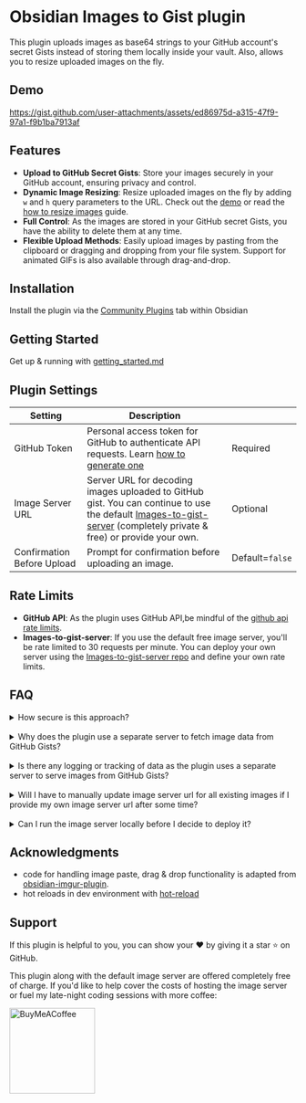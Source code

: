 # Obsidian Images to Gist plugin

This plugin uploads images as base64 strings to your GitHub account's secret Gists instead of storing them locally inside your vault. Also, allows you to resize uploaded images on the fly.

## Demo

https://gist.github.com/user-attachments/assets/ed86975d-a315-47f9-97a1-f9b1ba7913af

## Features

- **Upload to GitHub Secret Gists**: Store your images securely in your GitHub account, ensuring privacy and control.
- **Dynamic Image Resizing**: Resize uploaded images on the fly by adding `w` and `h` query parameters to the URL. Check out the [demo](#demo) or read the [how to resize images](docs/getting_started.md#resize) guide.
- **Full Control**: As the images are stored in your GitHub secret Gists, you have the ability to delete them at any time.
- **Flexible Upload Methods**: Easily upload images by pasting from the clipboard or dragging and dropping from your file system. Support for animated GIFs is also available through drag-and-drop.

## Installation

Install the plugin via the [Community Plugins](https://help.obsidian.md/Extending+Obsidian/Community+plugins) tab within Obsidian

## Getting Started

<!-- TODO: add youtube video url -->

<!-- Get up & running with [getting started video]() or if you prefer a written version [getting_started.md](/docs/getting_started.md) -->

Get up & running with [getting_started.md](/docs/getting_started.md)

## Plugin Settings

<!-- prettier-ignore -->
| Setting | Description |  |
|---|---|---|
| GitHub Token | Personal access token for GitHub to authenticate API requests. Learn [how to generate one](/docs/getting_started.md) | Required |
| Image Server URL | Server URL for decoding images uploaded to GitHub gist. You can continue to use the default [Images-to-gist-server](https://github.com/singh-inder/images-to-gist-server) (completely private & free) or provide your own. | Optional |
| Confirmation Before Upload | Prompt for confirmation before uploading an image. | Default=`false` |

## Rate Limits

- **GitHub API**: As the plugin uses GitHub API,be mindful of the [github api rate limits](https://docs.github.com/en/rest/using-the-rest-api/rate-limits-for-the-rest-api?apiVersion=2022-11-28#primary-rate-limit-for-authenticated-users).
- **Images-to-gist-server**: If you use the default free image server, you'll be rate limited to 30 requests per minute. You can deploy your own server using the [Images-to-gist-server repo](https://github.com/singh-inder/images-to-gist-server) and define your own rate limits.

## FAQ

<details>
<summary>How secure is this approach?</summary>
Your image uploaded to GitHub secret Gists cannot be seen unless you share a link or someone magically guesses the URL to your gist.
</details>

<br>

<details>
<summary>Why does the plugin use a separate server to fetch image data from GitHub Gists?</summary>

1. As the image is uploaded as base64 string, the response from GitHub Gist api is a base64 string. The client(Obsidian) makes a request to the image server and receives the decoded image from GitHub Gist api with the necessary `Content-Type` headers so that Obsidian can recognize the resource as an image. In layman terms, this ensures that images are displayed correctly within your notes.

2. Also, I don't have access to service workers in Obsidian which would enable me to do decode base64 strings directly inside Obsidian. If in the future, Obsidian team allows developers to use service workers, I'll add the functionality to handle this entire process directly inside Obsidian.
</details>

<br>

<details>
    <summary>Is there any logging or tracking of data as the plugin uses a separate server to serve images from GitHub Gists?</summary>
  
  - Nope, there is no logging or tracking of data. The [images-to-gist-server](https://github.com/singh-inder/images-to-gist-server) is open source, ensuring transparency and allowing users to review it for themselves. 
  - You can easily self host your own image server by simply forking the repo and deploying it on your platform of choice.
</details>

<br>

<details>
<summary>Will I have to manually update image server url for all existing images if I provide my own image server url after some time?</summary>
 
 - No, you won't have to manually update the image server url for all existing images. 
 - Simply open the command palette (`CTRL/CMD + P`) and search for `Update all image server urls.` This command will automatically update the image server url for all images in current file with the url you've entered in settings.
</details>

<br>

<details>    
<summary>Can I run the image server locally before I decide to deploy it?</summary>

- Absolutely, you can either use [Docker](https://github.com/singh-inder/images-to-gist-server?tab=readme-ov-file#run-locally-using-docker) or [Clone the Repo](https://github.com/singh-inder/images-to-gist-server?tab=readme-ov-file#run-locally-using-docker) and run it locally.

- Inside settings set your image server url to `http://localhost:5000` or whatever port you run the server on.
</details>

## Acknowledgments

- code for handling image paste, drag & drop functionality is adapted from [obsidian-imgur-plugin](https://github.com/obdevimgur/obsidian-imgur-plugin).
- hot reloads in dev environment with [hot-reload](https://github.com/pjeby/hot-reload)

## Support

If this plugin is helpful to you, you can show your ❤️ by giving it a star ⭐️ on GitHub.

This plugin along with the default image server are offered completely free of charge. If you'd like to help cover the costs of hosting the image server or fuel my late-night coding sessions with more coffee:

[<img src="https://cdn.buymeacoffee.com/buttons/v2/default-yellow.png" alt="BuyMeACoffee" width="150">](https://www.buymeacoffee.com/_inder1)
